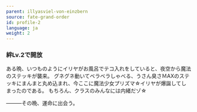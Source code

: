 ```yaml
---
parent: illyasviel-von-einzbern
source: fate-grand-order
id: profile-2
language: ja
weight: 2
---
```


### 絆Lv.2で開放

ある晩、いつものようにイリヤがお風呂でテコ入れをしていると、夜空から魔法のステッキが襲来。
グネグネ動いてベラベラしゃべる、うさん臭さＭAXのステッキにまんまと丸め込まれ、今ここに魔法少女プリズマ☆イリヤが爆誕してしまったのである。
もちろん、クラスのみんなには内緒だゾ☆

―――その晩、運命に出会う。
